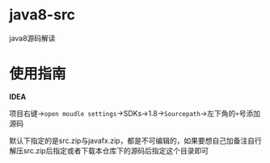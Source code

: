 # java8-src
java8源码解读

# 使用指南

**IDEA**

项目右键->`open moudle settings`->SDKs->1.8->`Sourcepath`->左下角的`+`号添加源码

默认下指定的是src.zip与javafx.zip，都是不可编辑的，如果要想自己加备注自行解压src.zip后指定或者下载本仓库下的源码后指定这个目录即可
